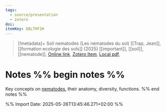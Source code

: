 ```yaml
---
tags:
  - source/presentation
  - zotero
doi: 
itemKey: Q8LTHF2H
---
```

>[!metadata]+
> Soil nematodes (Les nématodes du sol)
> [[Trap, Jean]], 
> [[formation ecologie des sols]] (2025)
> [[important]], [[soil]], [[nematode]], 
> [Online link](), [Zotero Item](zotero://select/library/items/Q8LTHF2H), [Local pdf](file://C:/Users/aburg/Documents/references/zotero/storage/RPN2GL59/_04_Nematodes_JTrap_FormationEcologieDuSol_2024.pdf), 

# Notes %% begin notes %%
Key concepts on [nematodes](app://obsidian.md/nematodes), their anatomy, diversity, functions.
%% end notes %%




%% Import Date: 2025-05-26T13:45:46.271+02:00 %%

